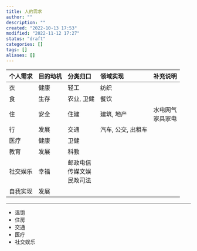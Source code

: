```yaml
---
title: 人的需求
author: ""
description: ""
created: "2022-10-13 17:53"
modified: "2022-11-12 17:27"
status: "draft"
categories: []
tags: []
aliases: []
---
```


|      个人需求         |      目的动机        |      分类归口                              |      领域实现                           |  补充说明                 |
|:------------------|:-----------------|:---------------------------------------|:------------------------------------|:----------------------|
|      衣            |      健康          |   轻工                                   |   纺织                                |                       |
|      食            |      生存          |   农业, 卫健                               |   餐饮                                |                       |
|      住            |      安全          |   住建                                   |   建筑, 地产                            |  水电网气<div>家具家电</div>  |
|      行            |      发展          |   交通                                   |   汽车, 公交, 出租车                       |                       |
|      医疗           |      健康          |   卫健                                   |                                     |                       |
|      教育           |      发展          |   科教                                   |                                     |                       |
|      社交娱乐         |      幸福          |   邮政电信<div>传媒文娱</div><div>民政司法</div>   |                                     |                       |
|      自我实现         |      发展          |                                        |                                     |                       |  

---
- 温饱
- 住房
- 交通
- 医疗
- 社交娱乐
